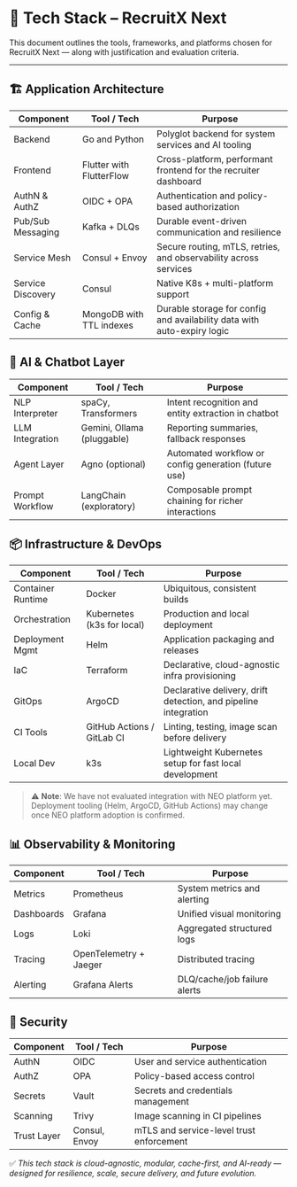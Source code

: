 # 🧰 Tech Stack – RecruitX Next

This document outlines the tools, frameworks, and platforms chosen for RecruitX Next — along with justification and
evaluation criteria.

---

## 🏗️ Application Architecture

| Component         | Tool / Tech              | Purpose                                                                 |
|-------------------|--------------------------|-------------------------------------------------------------------------|
| Backend           | Go and Python            | Polyglot backend for system services and AI tooling                     |
| Frontend          | Flutter with FlutterFlow | Cross-platform, performant frontend for the recruiter dashboard         |
| AuthN & AuthZ     | OIDC + OPA               | Authentication and policy-based authorization                           |
| Pub/Sub Messaging | Kafka + DLQs             | Durable event-driven communication and resilience                       |
| Service Mesh      | Consul + Envoy           | Secure routing, mTLS, retries, and observability across services        |
| Service Discovery | Consul                   | Native K8s + multi-platform support                                     |
| Config & Cache    | MongoDB with TTL indexes | Durable storage for config and availability data with auto-expiry logic |

## 🤖 AI & Chatbot Layer

| Component       | Tool / Tech                | Purpose                                              |
|-----------------|----------------------------|------------------------------------------------------|
| NLP Interpreter | spaCy, Transformers        | Intent recognition and entity extraction in chatbot  |
| LLM Integration | Gemini, Ollama (pluggable) | Reporting summaries, fallback responses              |
| Agent Layer     | Agno (optional)            | Automated workflow or config generation (future use) |
| Prompt Workflow | LangChain (exploratory)    | Composable prompt chaining for richer interactions   |

## 📦 Infrastructure & DevOps

| Component         | Tool / Tech                | Purpose                                                         |
|-------------------|----------------------------|-----------------------------------------------------------------|
| Container Runtime | Docker                     | Ubiquitous, consistent builds                                   |
| Orchestration     | Kubernetes (k3s for local) | Production and local deployment                                 |
| Deployment Mgmt   | Helm                       | Application packaging and releases                              |
| IaC               | Terraform                  | Declarative, cloud-agnostic infra provisioning                  |
| GitOps            | ArgoCD                     | Declarative delivery, drift detection, and pipeline integration |
| CI Tools          | GitHub Actions / GitLab CI | Linting, testing, image scan before delivery                    |
| Local Dev         | k3s                        | Lightweight Kubernetes setup for fast local development         |

> ⚠️ **Note**:
> We have not evaluated integration with NEO platform yet.
> Deployment tooling (Helm, ArgoCD, GitHub Actions) may change once NEO platform adoption is confirmed.

## 📊 Observability & Monitoring

| Component  | Tool / Tech            | Purpose                      |
|------------|------------------------|------------------------------|
| Metrics    | Prometheus             | System metrics and alerting  |
| Dashboards | Grafana                | Unified visual monitoring    |
| Logs       | Loki                   | Aggregated structured logs   |
| Tracing    | OpenTelemetry + Jaeger | Distributed tracing          |
| Alerting   | Grafana Alerts         | DLQ/cache/job failure alerts |

## 🔐 Security

| Component   | Tool / Tech   | Purpose                                  |
|-------------|---------------|------------------------------------------|
| AuthN       | OIDC          | User and service authentication          |
| AuthZ       | OPA           | Policy-based access control              |
| Secrets     | Vault         | Secrets and credentials management       |
| Scanning    | Trivy         | Image scanning in CI pipelines           |
| Trust Layer | Consul, Envoy | mTLS and service-level trust enforcement |

✅ *This tech stack is cloud-agnostic, modular, cache-first, and AI-ready — designed for resilience, scale, secure
delivery, and future evolution.*
